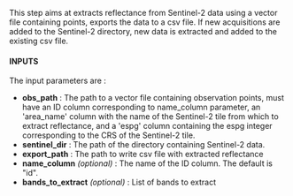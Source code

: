 This step aims at extracts reflectance from Sentinel-2 data using a vector file containing points, exports the data to a csv file. 
If new acquisitions are added to the Sentinel-2 directory, new data is extracted and added to the existing csv file.

#### INPUTS

The input parameters are :

- **obs_path** : The path to a vector file containing observation points, must have an ID column corresponding to name_column parameter, an 'area_name' column with the name of the Sentinel-2 tile from which to extract reflectance, and a 'espg' column containing the espg integer corresponding to the CRS of the Sentinel-2 tile.
- **sentinel_dir** :  The path of the directory containing Sentinel-2 data.
- **export_path** : The path to write csv file with extracted reflectance
- **name_column** *(optional)* : The name of the ID column. The default is "id".
- **bands_to_extract** *(optional)* : List of bands to extract
